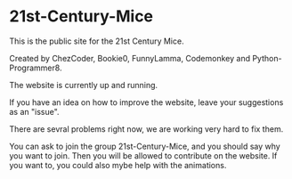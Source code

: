 # 21st-Century-Mice
This is the public site for the 21st Century Mice.

Created by ChezCoder, Bookie0, FunnyLamma, Codemonkey and Python-Programmer8.

The website is currently up and running. 

If you have an idea on how to improve the website, leave your suggestions as an "issue".

There are sevral problems right now, we are working very hard to fix them.

You can ask to join the group 21st-Century-Mice, and you should say why you want to join. Then you will be allowed to contribute on the website. If you want to, you could also mybe help with the animations. 
